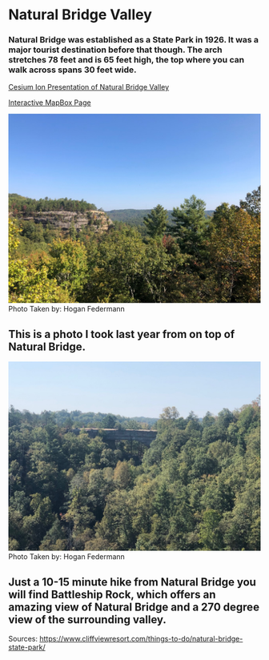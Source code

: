 
# Natural Bridge Valley

### Natural Bridge was established as a State Park in 1926. It was a major tourist destination before that though. The arch stretches 78 feet and is 65 feet high, the top where you can walk across spans 30 feet wide.



[Cesium Ion Presentation of Natural Bridge Valley](slideshow/index.html)

[Interactive MapBox Page](map/index.html)


![View of Battleship Rock From Atop Natural Bridge](BattleshipRock.jpg)
Photo Taken by: Hogan Federmann
## This is a photo I took last year from on top of Natural Bridge.

![View of Natural Bridge From Atop Battleship Rock](NaturalBridge.jpg)
Photo Taken by: Hogan Federmann
## Just a 10-15 minute hike from Natural Bridge you will find Battleship Rock, which offers an amazing view of Natural Bridge and a 270 degree view of the surrounding valley.

Sources:
https://www.cliffviewresort.com/things-to-do/natural-bridge-state-park/